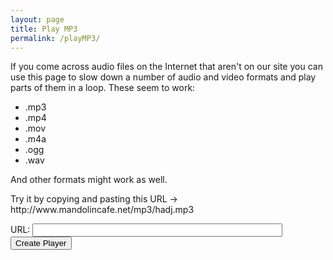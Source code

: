 ```yaml
---
layout: page
title: Play MP3
permalink: /playMP3/
---
```

<div class="player">
<div id="audioPlayer"></div>
<div id="showPlayer">

<p>If you come across audio files on the Internet that aren't on our
site you can use this page to slow down a number of audio and video
formats and play parts of them in a loop.
These seem to work:
</p>

<ul>
<li>.mp3</li>
<li>.mp4</li>
<li>.mov</li>
<li>.m4a</li>
<li>.ogg</li>
<li>.wav</li>

</ul>  

<p>
And other formats might work as well.
</p>

<p>
Try it by copying and pasting this URL -> http://www.mandolincafe.net/mp3/hadj.mp3
</p>

URL: <input type="text" name="url" class="enter" value="" id="url" style="width: 400px;" >
<input type="button" class="filterButton" onclick="getURL()" value="Create Player">

</div>
</div>

<script src="{{ site.mp3_host }}/js/New_audioplayer.js"></script>

<script>
function getURL() {
    var mp3url = document.getElementById("url").value;
    audioPlayer.innerHTML = createAudioPlayer();
    showPlayer.innerHTML = '<h4>Playing ' + mp3url + '</h4>';
    showPlayer.innerHTML += createMP3player('playABC', mp3url, 'mp3player_tunepage');

}
function reloadPage() {
    window.location.reload(true);
}
</script>
